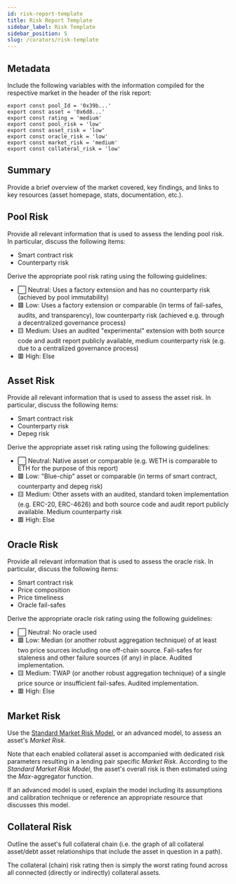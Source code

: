 ```yaml
---
id: risk-report-template
title: Risk Report Template
sidebar_label: Risk Template
sidebar_position: 5
slug: /curators/risk-template
---
```


## Metadata

Include the following variables with the information compiled for the respective market in the header of the risk report:

```
export const pool_Id = '0x39b...'
export const asset = '0x6d8...'
export const rating = 'medium'
export const pool_risk = 'low'
export const asset_risk = 'low'
export const oracle_risk = 'low'
export const market_risk = 'medium'
export const collateral_risk = 'low'
```


## Summary

Provide a brief overview of the market covered, key findings, and links to key resources (asset homepage, stats, documentation, etc.).


## Pool Risk

Provide all relevant information that is used to assess the lending pool risk. In particular, discuss the following items:

- Smart contract risk
- Counterparty risk

Derive the appropriate pool risk rating using the following guidelines:

- ⬜ Neutral: Uses a factory extension and has no counterparty risk (achieved by pool immutability)
- 🟩 Low: Uses a factory extension or comparable (in terms of fail-safes, audits, and transparency), low counterparty risk (achieved e.g. through a decentralized governance process)
- 🟨 Medium: Uses an audited "experimental" extension with both source code and audit report publicly available, medium counterparty risk (e.g. due to a centralized governance process)
- 🟥 High: Else


## Asset Risk

Provide all relevant information that is used to assess the asset risk. In particular, discuss the following items:

- Smart contract risk
- Counterparty risk
- Depeg risk

Derive the appropriate asset risk rating using the following guidelines:

- ⬜ Neutral: Native asset or comparable (e.g. WETH is comparable to ETH for the purpose of this report)
- 🟩 Low: "Blue-chip" asset or comparable (in terms of smart contract, counterparty and depeg risk) 
- 🟨 Medium: Other assets with an audited, standard token implementation (e.g. ERC-20, ERC-4626) and both source code and audit report publicly available. Medium counterparty risk 
- 🟥 High: Else


## Oracle Risk

Provide all relevant information that is used to assess the oracle risk. In particular, discuss the following items:

- Smart contract risk
- Price composition
- Price timeliness
- Oracle fail-safes

Derive the appropriate oracle risk rating using the following guidelines:

- ⬜ Neutral: No oracle used
- 🟩 Low: Median (or another robust aggregation technique) of at least two price sources including one off-chain source. Fail-safes for staleness and other failure sources (if any) in place. Audited implementation.
- 🟨 Medium: TWAP (or another robust aggregation technique) of a single price source or insufficient fail-safes. Audited implementation.
- 🟥 High: Else


## Market Risk

Use the [Standard Market Risk Model](https://docs.google.com/spreadsheets/d/1zU9IRKCX8xicSNd4UV78hMEw_rf-ZtGL/edit?usp=sharing&ouid=108086377410680948516&rtpof=true&sd=true), or an advanced model, to assess an asset's _Market Risk_.

Note that each enabled collateral asset is accompanied with dedicated risk parameters resulting in a lending pair specific _Market Risk_. According to the _Standard Market Risk Model_, the asset's overall risk is then estimated using the _Max_-aggregator function.

If an advanced model is used, explain the model including its assumptions and calibration technique or reference an appropriate resource that discusses this model.


## Collateral Risk

Outline the asset's full collateral chain (i.e. the graph of all collateral asset/debt asset relationships that include the asset in question in a path).

The collateral (chain) risk rating then is simply the worst rating found across all connected (directly or indirectly) collateral assets.